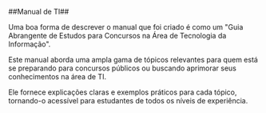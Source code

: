 ##Manual de TI##

Uma boa forma de descrever o manual que foi criado é como um "Guia Abrangente de Estudos para Concursos na Área de Tecnologia da Informação".

Este manual aborda uma ampla gama de tópicos relevantes para quem está se preparando para concursos públicos ou buscando aprimorar seus conhecimentos na área de TI.

Ele fornece explicações claras e exemplos práticos para cada tópico, tornando-o acessível para estudantes de todos os níveis de experiência.
